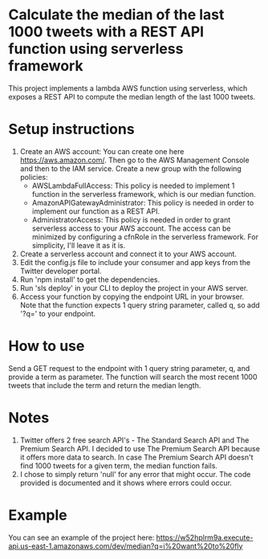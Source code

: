 # Calculate the median of the last 1000 tweets with a REST API function using serverless framework

This project implements a lambda AWS function using serverless, which exposes a REST API to compute the median length of the last 1000 tweets.

# Setup instructions

1) Create an AWS account: 
  You can create one here https://aws.amazon.com/. Then go to the AWS Management Console and then to the IAM service. Create a new group     with the following policies:
      - AWSLambdaFullAccess: This policy is needed to implement 1 function in the serverless framework, which is our median function.
      - AmazonAPIGatewayAdministrator: This policy is needed in order to implement our function as a REST API.
      - AdministratorAccess: This policy is needed in order to grant serverless access to your AWS account. The access can be minimized by         configuring a cfnRole in the serverless framework. For simplicity, I'll leave it as it is.
2) Create a serverless account and connect it to your AWS account.      
3) Edit the config.js file to include your consumer and app keys from the Twitter developer portal.
4) Run 'npm install' to get the dependencies.
5) Run 'sls deploy' in your CLI to deploy the project in your AWS server.
6) Access your function by copying the endpoint URL in your browser. 
   Note that the function expects 1 query string parameter, called q, so add '?q=<term>' to your endpoint.
 
# How to use

Send a GET request to the endpoint with 1 query string parameter, q, and provide a term as parameter. The function will search the most recent 1000 tweets that include the term and return the median length.

# Notes

1) Twitter offers 2 free search API's - The Standard Search API and The Premium Search API.
   I decided to use The Premium Search API because it offers more data to search.
   In case The Premium Search API doesn't find 1000 tweets for a given term, the median function fails.
2) I chose to simply return 'null' for any error that might occur. The code provided is documented and it shows where errors could occur.

# Example
You can see an example of the project here: 
https://w52hplrm9a.execute-api.us-east-1.amazonaws.com/dev/median?q=i%20want%20to%20fly
